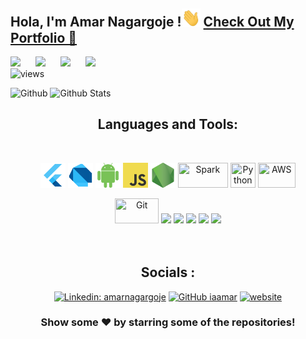 ## Hola, I'm Amar Nagargoje !<img src="https://raw.githubusercontent.com/ABSphreak/ABSphreak/master/gifs/Hi.gif" width="30px"> [Check Out My Portfolio 🚀](https://amarcode.co)
  

<a href="https://www.linkedin.com/in/amar-nagargoje/">
<img align="left" src="https://image.flaticon.com/icons/svg/185/185964.svg" width="40" />
</a>

<a href="https://github.com/iaamar">
<img align="left" src="https://image.flaticon.com/icons/svg/179/179323.svg" width="40" />
</a>

<a href="mailto:amargithub@gmail.com"> 
<img align="left" src="https://image.flaticon.com/icons/svg/2965/2965306.svg" width="40" />
</a>

<a href="https://www.instagram.com/iaamarn/"> 
<img  src="https://image.flaticon.com/icons/svg/174/174855.svg" width="40" />
</a>
<br/>
<img src="https://komarev.com/ghpvc/?username=iaamar&label=Views&color=green&style=plastic" alt="views" />
<p align="center">

<img width="55%" 
alt="Github" src="https://raw.githubusercontent.com/onimur/.github/master/.resources/git-header.svg" />
<img width="55%"  alt="Github Stats" src="https://github-readme-stats.vercel.app/api?username=iaamar&show_icons=true&hide_border=true" />
</p>

<div align="center"> 

## Languages and Tools: 
<br/>

<img height="40"  title="flutter"  src="https://raw.githubusercontent.com/github/explore/80688e429a7d4ef2fca1e82350fe8e3517d3494d/topics/flutter/flutter.png"> <img height="40"  title="Dart"  src="https://raw.githubusercontent.com/github/explore/80688e429a7d4ef2fca1e82350fe8e3517d3494d/topics/dart/dart.png"> <img height="40"  title="android"  src="https://raw.githubusercontent.com/github/explore/80688e429a7d4ef2fca1e82350fe8e3517d3494d/topics/android/android.png"> <img height="40"  title="javascript"  src="https://raw.githubusercontent.com/github/explore/80688e429a7d4ef2fca1e82350fe8e3517d3494d/topics/javascript/javascript.png"> <img  title="node"  height="40" src="https://raw.githubusercontent.com/github/explore/80688e429a7d4ef2fca1e82350fe8e3517d3494d/topics/nodejs/nodejs.png"> 
<img title="Spark" src="https://raw.githubusercontent.com/Thomas-George-T/Thomas-George-T/master/assets/apache_spark.svg" width="80" height="40" /> 
<img title="Python" src="https://raw.githubusercontent.com/Thomas-George-T/Thomas-George-T/master/assets/python.svg" width="40" height="40" /> 
<img title="AWS" src="https://raw.githubusercontent.com/Thomas-George-T/Thomas-George-T/master/assets/aws.svg" width="60" height="40" /> 

<img title="Git" src="https://raw.githubusercontent.com/Thomas-George-T/Thomas-George-T/master/assets/git.svg" width="70" height="40">
<img height="64px" src="https://cdn.svgporn.com/logos/html-5.svg"> 
<img height="64px" src="https://cdn.svgporn.com/logos/css-3.svg"> 
<img height="64px" src="https://cdn.svgporn.com/logos/visual-studio-code.svg">  
<img height="64px" src="https://cdn.svgporn.com/logos/sass.svg"> 
<img height="64px" src="https://cdn.svgporn.com/logos/netlify.svg">

</div>

<br/>
<br/>

<div align="center"> 
  
  ## Socials : 
  
[![Linkedin: amarnagargoje](https://img.shields.io/badge/-amar-blue?style=flat-square&logo=Linkedin&logoColor=white&link=https://www.linkedin.com/in/amar-nagargoje/)](https://www.linkedin.com/in/amar-nagargoje/) 
  [![GitHub iaamar](https://img.shields.io/github/followers/iaamar?label=follow&style=social)](https://github.com/iaamar) 
  [![website](https://img.shields.io/badge/PortfolioWebsite-developedbyamar-2648ff?style=flat-square&logo=google)](https://developedbyamar.netlify.app/)
  
### Show some ❤️ by starring some of the repositories! </div>
